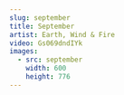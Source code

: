```yaml
---
slug: september
title: September
artist: Earth, Wind & Fire
video: Gs069dndIYk
images:
  - src: september
    width: 600
    height: 776
---
```

